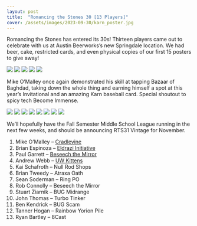 ```yaml
---
layout: post
title:  "Romancing the Stones 30 [13 Players]"
cover: /assets/images/2023-09-30/karn_poster.jpg
---
```


Romancing the Stones has entered its 30s! Thirteen players came out to
celebrate with us at Austin Beerworks’s new Springdale location. We had beer,
cake,
restricted cards, and even physical copies of our first 15 posters to give away!

![]({{site.cdn_url}}/assets/images/2023-09-30/scene.jpg)
![]({{site.cdn_url}}/assets/images/2023-09-30/cake.jpg)
![]({{site.cdn_url}}/assets/images/2023-09-30/gang.jpg)
![]({{site.cdn_url}}/assets/images/2023-09-30/posters.jpg)
![]({{site.cdn_url}}/assets/images/2023-09-30/scene_2.jpg)

Mike O’Malley once again demonstrated his skill at tapping Bazaar of Baghdad,
taking down the whole thing and earning himself a spot at this year’s
Invitational and an amazing Karn baseball card. Special shoutout to spicy tech Become
Immense.

![]({{site.cdn_url}}/assets/images/2023-09-30/mike.jpg)
![]({{site.cdn_url}}/assets/images/2023-09-30/brian.jpg)
![]({{site.cdn_url}}/assets/images/2023-09-30/karn.jpg)
![]({{site.cdn_url}}/assets/images/2023-09-30/cards_1.jpg)
![]({{site.cdn_url}}/assets/images/2023-09-30/cards_2.jpg)
![]({{site.cdn_url}}/assets/images/2023-09-30/cards_3.jpg)
![]({{site.cdn_url}}/assets/images/2023-09-30/cards_4.jpg)
![]({{site.cdn_url}}/assets/images/2023-09-30/cards_5.jpg)

We’ll hopefully have the Fall Semester Middle School League running in the
next few weeks, and should be announcing RTS31 Vintage for November.

1. Mike O’Malley – [Cradlevine]({{site.cdn_url}}/assets/images/2023-09-30/mike_cradle.txt)
2. Brian Espinoza – [Eldrazi Initiative]({{site.cdn_url}}/assets/images/2023-09-30/brian_initiative.txt)
3. Paul Garrett – [Beseech the Mirror]({{site.cdn_url}}/assets/images/2023-09-30/paul_beseech.txt)
4. Andrew Webb – [UW Kittens]({{site.cdn_url}}/assets/images/2023-09-30/webbkittens.txt)
5. Kai Schafroth – Null Rod Shops
6. Brian Tweedy – Atraxa Oath
7. Sean Soderman – Ring PO
8. Rob Connolly – Beseech the Mirror
9. Stuart Ziarnik – BUG Midrange
10. John Thomas – Turbo Tinker
11. Ben Kendrick – BUG Scam
12. Tanner Hogan – Rainbow Yorion Pile
13. Ryan Bartley – 8Cast
